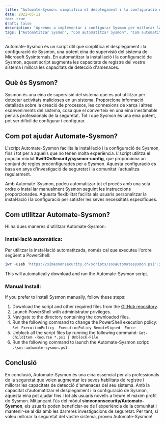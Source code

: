 ```yaml
---
title: "Automate-Sysmon: simplifica el desplegament i la configuració de Sysmon"
date: 2021-05-11
toc: true
draft: false
description: "Apreneu a implementar i configurar Sysmon per millorar la seguretat del vostre sistema amb l'script Automate-Sysmon, que simplifica el procés fins i tot per als usuaris novells."
tags: ["Automatitzar Sysmon", "Com automatitzar Sysmon", "Com automatitzar la configuració de Sysmon", "Com instal·lar Sysmon", "Powershell", "Guió", "Desplegament de Sysmon", "Configuració Sysmon", "Registre de Sysmon", "Detecció d'amenaces", "Activitat maliciosa", "SwiftOnSecurity sysmon-config", "Microsoft Sysinternals", "Repositori GitHub", "BHIS", "Monitorització del sistema", "Recerca de seguretat", "Creació de processos", "Connexions de xarxa"]
---
```


Automate-Sysmon és un script útil que simplifica el desplegament i la configuració de Sysmon, una potent eina de supervisió del sistema de Microsoft Sysinternals. En automatitzar la instal·lació i la configuració de Sysmon, aquest script augmenta les capacitats de registre del vostre sistema i millora les capacitats de detecció d'amenaces.

## Què és Sysmon?

Sysmon és una eina de supervisió del sistema que es pot utilitzar per detectar activitats malicioses en un sistema. Proporciona informació detallada sobre la creació de processos, les connexions de xarxa i altres esdeveniments del sistema, cosa que el converteix en una eina inestimable per als professionals de la seguretat. Tot i que Sysmon és una eina potent, pot ser difícil de configurar i configurar.

## Com pot ajudar Automate-Sysmon?

L'script Automate-Sysmon facilita la instal·lació i la configuració de Sysmon, fins i tot per a aquells que no tenen molta experiència. L'script utilitza el popular mòdul **SwiftOnSecurity/sysmon-config**, que proporciona un conjunt de regles preconfigurades per a Sysmon. Aquesta configuració es basa en anys d'investigació de seguretat i la comunitat l'actualitza regularment.

Amb Automate-Sysmon, podeu automatitzar tot el procés amb una sola ordre o instal·lar manualment Sysmon seguint les instruccions proporcionades. Aquesta flexibilitat facilita als usuaris personalitzar la instal·lació i la configuració per satisfer les seves necessitats específiques.

## Com utilitzar Automate-Sysmon?

Hi ha dues maneres d'utilitzar Automate-Sysmon:

### Instal·lació automàtica:

Per utilitzar la instal·lació automatitzada, només cal que executeu l'ordre següent a PowerShell:
```powershell
iwr -useb 'https://simeononsecurity.ch/scripts/sosautomatesysmon.ps1'|iex
```

This will automatically download and run the Automate-Sysmon script.

### Manual Install:

If you prefer to install Sysmon manually, follow these steps:

1. Download the script and other required files from the [GitHub repository](https://github.com/simeononsecurity/Automate-Sysmon).
2. Launch PowerShell with administrator privileges.
3. Navigate to the directory containing the downloaded files.
4. Run the following command to change the PowerShell execution policy: ```Set-ExecutionPolicy -ExecutionPolicy RemoteSigned -Force```
5. Unblock all the script files by running the following command: ```Get-ChildItem -Recurse *.ps1 | Unblock-File```
6. Run the following command to launch the Automate-Sysmon script: ```.\sos-automate-sysmon.ps1```


## Conclusió

En conclusió, Automate-Sysmon és una eina essencial per als professionals de la seguretat que volen augmentar les seves habilitats de registre i millorar les capacitats de detecció d'amenaces del seu sistema. Amb la capacitat d'automatitzar el desplegament i la configuració de Sysmon, aquesta eina pot ajudar fins i tot als usuaris novells a treure el màxim profit de Sysmon. Mitjançant l'ús del mòdul **simeononsecurity/Automate-Sysmon**, els usuaris poden beneficiar-se de l'experiència de la comunitat i mantenir-se al dia amb les darreres investigacions de seguretat. Per tant, si voleu millorar la seguretat del vostre sistema, proveu Automate-Sysmon!



